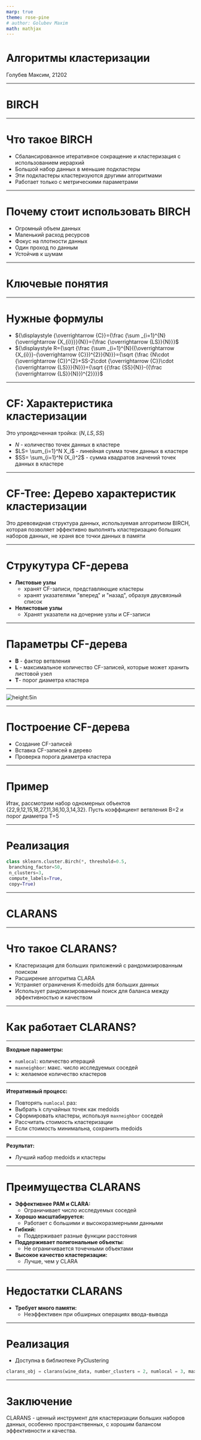 ```yaml
---
marp: true
theme: rose-pine
# author: Golubev Maxim
math: mathjax
---
```

# <!--fit--> Алгоритмы кластеризации
Голубев Максим, 21202

---
# BIRCH

---
# Что такое **BIRCH** 

* Сбалансированное итеративное сокращение и кластеризация с использованием иерархий
* Большой набор данных в меньшие подкластеры
* Эти подкластеры кластеризуются другими алгоритмами
* Работает только с метрическими параметрами
---
# Почему стоит использовать **BIRCH** 

* Огромный объем данных
* Маленький расход ресурсов
* Фокус на плотности данных
* Один проход по данным
* Устойчив к шумам
---
# Ключевые понятия
---
# Нужные формулы
* ${\displaystyle {\overrightarrow {C}}={\frac {\sum _{i=1}^{N}{\overrightarrow {X_{i}}}}{N}}={\frac {\overrightarrow {LS}}{N}}}$
* ${\displaystyle R={\sqrt {\frac {\sum _{i=1}^{N}({\overrightarrow {X_{i}}}-{\overrightarrow {C}})^{2}}{N}}}={\sqrt {\frac {N\cdot {\overrightarrow {C}}^{2}+SS-2\cdot {\overrightarrow {C}}\cdot {\overrightarrow {LS}}}{N}}}={\sqrt {{\frac {SS}{N}}-({\frac {\overrightarrow {LS}}{N}})^{2}}}}$
---

# **CF**: Характеристика кластеризации
Это упроядоченная тройка: $(N,LS,SS)$
* $N$ - количество точек данных в кластере
* $LS= \sum_{i=1}^N X_i$ - линейная сумма точек данных в кластере
* $SS= \sum_{i=1}^N (X_i)^2$ - сумма квадратов значений точек данных в кластере
---

# **CF-Tree**:  Дерево характеристик кластеризации
Это древовидная структура данных, используемая алгоритмом BIRCH, которая позволяет эффективно выполнять кластеризацию больших наборов данных, не храня все точки данных в памяти

---
# Струкутура **CF-дерева**
* **Листовые узлы**
  * хранят CF-записи, представляющие кластеры
  * хранят указателями "вперед" и "назад", образуя двусвязный список 
* **Нелистовые узлы**
  * Хранят указатели на дочерние узлы и CF-записи

---
# Параметры **CF-дерева**
* **B** - фактор ветвления
* **L** - максимальное количество CF-записей, которые может хранить листовой узел
* **T**- порог диаметра кластера
---
![height:5in](resources/cf-tree.png)

---
# Построение **CF-дерева**
* Создание CF-записей
* Вставка CF-записей в дерево
* Проверка порога диаметра кластера

---
# Пример

Итак, рассмотрим набор одномерных объектов {22,9,12,15,18,27,11,36,10,3,14,32}. Пусть коэффициент ветвления B=2 и порог диаметра T=5

---
# Реализация 
```python
class sklearn.cluster.Birch(*, threshold=0.5,
 branching_factor=50,
 n_clusters=3,
 compute_labels=True,
 copy=True)
```

---
# CLARANS
---
# Что такое **CLARANS**?

- Кластеризация для больших приложений с рандомизированным поиском
- Расширение алгоритма CLARA
- Устраняет ограничения K-medoids для больших данных
- Использует рандомизированный поиск для баланса между эффективностью и качеством

---

# Как работает **CLARANS**?
---

**Входные параметры:**
- `numlocal`: количество итераций
- `maxneighbor`: макс. число исследуемых соседей
- `k`: желаемое количество кластеров
---

**Итеративный процесс:**
- Повторять `numlocal` раз:
- Выбрать `k` случайных точек как medoids
- Сформировать кластеры, используя `maxneighbor` соседей
- Рассчитать стоимость кластеризации
- Если стоимость минимальна, сохранить medoids
---

**Результат:**
- Лучший набор medoids и кластеры

---

# Преимущества **CLARANS**

- **Эффективнее PAM и CLARA:**
  - Ограничивает число исследуемых соседей
- **Хорошо масштабируется:**
  - Работает с большими и высокоразмерными данными
- **Гибкий:**
  - Поддерживает разные функции расстояния
- **Поддерживает полигональные объекты:**
  - Не ограничивается точечными объектами
- **Высокое качество кластеризации:**
  - Лучше, чем у CLARA

---

# Недостатки **CLARANS**

- **Требует много памяти:**
  - Неэффективен при обширных операциях ввода-вывода

---

# Реализация

- Доступна в библиотеке PyClustering
```python
clarans_obj = clarans(wine_data, number_clusters = 2, numlocal = 3, maxneighbor = 5)
```

---

# Заключение

CLARANS - ценный инструмент для кластеризации больших наборов данных, особенно пространственных, с хорошим балансом эффективности и качества.